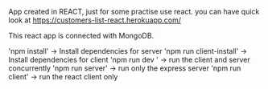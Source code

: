App created in REACT, just for some practise use react. 
you can have quick look at https://customers-list-react.herokuapp.com/ 

This react app is connected with MongoDB. 


'npm install' -> Install dependencies for server
'npm run client-install' -> Install dependencies for client
'npm run dev ' -> run the client and server concurrently
'npm run server' -> run only the express server
'npm run client' -> run the react client only

